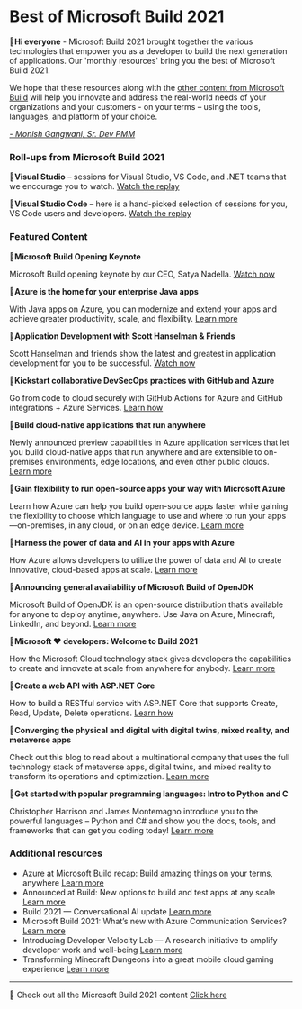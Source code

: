 # Best of Microsoft Build 2021

:wave:**Hi everyone** - Microsoft Build 2021 brought together the various technologies that empower you as a developer to build the next generation of applications. Our 'monthly resources' bring you the best of Microsoft Build 2021. 

We hope that these resources along with the [other content from Microsoft Build](https://aka.ms/DevEdCalJune21githubbookmark) will help you innovate and address the real-world needs of your organizations and your customers - on your terms – using the tools, languages, and platform of your choice. 

*[- Monish Gangwani, Sr. Dev PMM](https://www.linkedin.com/in/monisg/)*  


 ### Roll-ups from Microsoft Build 2021

:scroll:**Visual Studio** – sessions for Visual Studio, VS Code, and .NET teams that we encourage you to watch. [Watch the replay](https://aka.ms/DevEdCalJune21github22)

:scroll:**Visual Studio Code** – here is a hand-picked selection of sessions for you, VS Code users and developers. [Watch the replay](https://aka.ms/DevEdCalJune21github23)



 ### Featured Content

:cinema:**Microsoft Build Opening Keynote**

Microsoft Build opening keynote by our CEO, Satya Nadella. [Watch now](https://aka.ms/DevEdCalJune21github10/)

:bookmark_tabs:**Azure is the home for your enterprise Java apps**

With Java apps on Azure, you can modernize and extend your apps and achieve greater productivity, scale, and flexibility. [Learn more](https://aka.ms/DevEdCalJune21github7/)

:cinema:**Application Development with Scott Hanselman & Friends** 

Scott Hanselman and friends show the latest and greatest in application development for you to be successful. [Watch now](https://aka.ms/DevEdCalJune21github21/) 

:bookmark_tabs:**Kickstart collaborative DevSecOps practices with GitHub and Azure**

Go from code to cloud securely with GitHub Actions for Azure and GitHub integrations + Azure Services. [Learn how](https://aka.ms/DevEdCalJune21github20/) 

:bookmark_tabs:**Build cloud-native applications that run anywhere**

Newly announced preview capabilities in Azure application services that let you build cloud-native apps that run anywhere and are extensible to on-premises environments, edge locations, and even other public clouds. [Learn more](https://aka.ms/DevEdCalJune21github13/)  

:bookmark_tabs:**Gain flexibility to run open-source apps your way with Microsoft Azure**

Learn how Azure can help you build open-source apps faster while gaining the flexibility to choose which language to use and where to run your apps—on-premises, in any cloud, or on an edge device. [Learn more]( https://aka.ms/DevEdCalJune21github1/)

:bookmark_tabs:**Harness the power of data and AI in your apps with Azure**

How Azure allows developers to utilize the power of data and AI to create innovative, cloud-based apps at scale. [Learn more](https://aka.ms/DevEdCalJune21github3) 

:bookmark_tabs:**Announcing general availability of Microsoft Build of OpenJDK**

Microsoft Build of OpenJDK is an open-source distribution that’s available for anyone to deploy anytime, anywhere. Use Java on Azure, Minecraft, LinkedIn, and beyond. [Learn more]( https://aka.ms/DevEdCalJune21github9/)  

:bookmark_tabs:**Microsoft ❤️ developers: Welcome to Build 2021**

How the Microsoft Cloud technology stack gives developers the capabilities to create and innovate at scale from anywhere for anybody. [Learn more](https://aka.ms/DevEdCalJune21github5/)  

:cinema:**Create a web API with ASP.NET Core**

How to build a RESTful service with ASP.NET Core that supports Create, Read, Update, Delete operations. [Learn how](https://aka.ms/DevEdCalJune21github2/)  

:bookmark_tabs:**Converging the physical and digital with digital twins, mixed reality, and metaverse apps**

Check out this blog to read about a multinational company that uses the full technology stack of metaverse apps, digital twins, and mixed reality to transform its operations and optimization. [Learn more](https://aka.ms/DevEdCalJune21github6/)  

:cinema:**Get started with popular programming languages: Intro to Python and C**

Christopher Harrison and James Montemagno introduce you to the powerful languages – Python and C# and show you the docs, tools, and frameworks that can get you coding today! [Learn more](https://aka.ms/DevEdCalJune21github4/)



### Additional resources
* Azure at Microsoft Build recap: Build amazing things on your terms, anywhere [Learn more](https://aka.ms/DevEdCalJune21github15/)
* Announced at Build: New options to build and test apps at any scale [Learn more](https://aka.ms/DevEdCalJune21github14/)
* Build 2021 — Conversational AI update [Learn more](https://aka.ms/DevEdCalJune21github16/)
* Microsoft Build 2021: What’s new with Azure Communication Services? [Learn more](https://aka.ms/DevEdCalJune21github19/)
* Introducing Developer Velocity Lab — A research initiative to amplify developer work and well-being [Learn more](https://aka.ms/DevEdCalJune21github17/)
* Transforming Minecraft Dungeons into a great mobile cloud gaming experience [Learn more](https://aka.ms/DevEdCalJune21github11/)
---

:bookmark: Check out all the Microsoft Build 2021 content [Click here](https://aka.ms/DevEdCalJune21githubbookmark)

